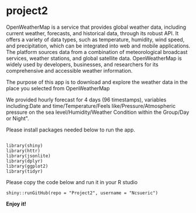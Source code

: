 # project2

OpenWeatherMap is a service that provides global weather data, including current weather, forecasts, and historical data, through its robust API. It offers a variety of data types, such as temperature, humidity, wind speed, and precipitation, which can be integrated into web and mobile applications. The platform sources data from a combination of meteorological broadcast services, weather stations, and global satellite data. OpenWeatherMap is widely used by developers, businesses, and researchers for its comprehensive and accessible weather information.

The purpose of this app is to download and explore the weather data in the place you selected from OpenWeatherMap

We provided hourly forecast for 4 days (96 timestamps), variables including:Date and time/Temperature/Feels like/Pressure/Atmospheric pressure on the sea level/Humidity/Weather Condition within the Group/Day or Night".

Please install packages needed below to run the app.

```{r}

library(shiny) 
library(httr) 
library(jsonlite) 
library(dplyr) 
library(ggplot2)
library(tidyr)

```

Please copy the code below and run it in your R studio

```{r}
shiny::runGitHub(repo = "Project2", username = "Ncsueric")
```

**Enjoy it!**
